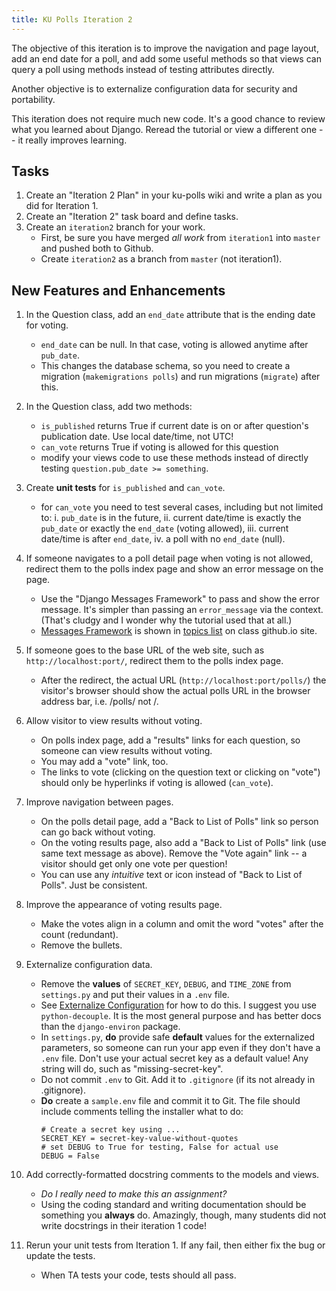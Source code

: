 ```yaml
---
title: KU Polls Iteration 2
---
```


The objective of this iteration is to improve the navigation and page layout,
add an end date for a poll, and add some useful methods so that views can query a poll using methods instead of testing attributes directly.

Another objective is to externalize configuration data for security and portability.

This iteration does not require much new code. It's a good chance to review what you learned about Django. Reread the tutorial or view a different one -- it really improves learning.

## Tasks

1. Create an "Iteration 2 Plan" in your ku-polls wiki and write a plan as you did for Iteration 1.
2. Create an "Iteration 2" task board and define tasks.
3. Create an `iteration2` branch for your work.  
   - First, be sure you have merged *all work* from `iteration1` into `master` and pushed both to Github.
   - Create `iteration2` as a branch from `master` (not iteration1).

## New Features and Enhancements

1. In the Question class, add an `end_date` attribute that is the ending date for voting.
   - `end_date` can be null. In that case, voting is allowed anytime after `pub_date`.
   - This changes the database schema, so you need to create a migration (`makemigrations polls`) and run migrations (`migrate`) after this.

2. In the Question class, add two methods:
   - `is_published` returns True if current date is on or after question's publication date. Use local date/time, not UTC!
   - `can_vote` returns True if voting is allowed for this question
   - modify your views code to use these methods instead of directly testing `question.pub_date >= something`.

3. Create **unit tests** for `is_published` and `can_vote`.
   - for `can_vote` you need to test several cases, including but not limited to: 
     i. `pub_date` is in the future, 
     ii. current date/time is exactly the `pub_date` or exactly the `end_date` (voting allowed),
     iii. current date/time is after `end_date`,
     iv. a poll with no `end_date` (null).

4. If someone navigates to a poll detail page when voting is not allowed, redirect them to the polls index page and show an error message on the page.
   - Use the "Django Messages Framework" to pass and show the error message. It's simpler than passing an `error_message` via the context. (That's cludgy and I wonder why the tutorial used that at all.)
   - [Messages Framework](/ISP/django/messages-framework/) is shown in [topics list](https://cpske.github.io/ISP/) on class github.io site.

5. If someone goes to the base URL of the web site, such as `http://localhost:port/`, redirect them to the polls index page.
   - After the redirect, the actual URL (`http://localhost:port/polls/`) the visitor's browser should show the actual polls URL in the browser address bar, i.e. /polls/ not /.

6. Allow visitor to view results without voting.
   - On polls index page, add a "results" links for each question, so someone can view results without voting.
   - You may add a "vote" link, too.
   - The links to vote (clicking on the question text or clicking on "vote") should only be hyperlinks if voting is allowed (`can_vote`).
   
7. Improve navigation between pages.
   - On the polls detail page, add a "Back to List of Polls" link so person can go back without voting.
   - On the voting results page, also add a "Back to List of Polls" link (use same text message as above). Remove the "Vote again" link -- a visitor should get only one vote per question!
   - You can use any *intuitive* text or icon instead of "Back to List of Polls".  Just be consistent.

8. Improve the appearance of voting results page.  
   - Make the votes align in a column and omit the word "votes" after the count (redundant). 
   - Remove the bullets.

9. Externalize configuration data.

   - Remove the **values** of `SECRET_KEY`, `DEBUG`, and `TIME_ZONE` from `settings.py` and put their values in a `.env` file.
   - See [Externalize Configuration](/ISP/django/external-configuration/) for how to do this.  I suggest you use `python-decouple`. It is the most general purpose and has better docs than the `django-environ` package. 
   - In `settings.py`, **do** provide safe **default** values for the externalized parameters, so someone can run your app even if they don't have a `.env` file.  Don't use your actual secret key as a default value!  Any string will do, such as "missing-secret-key".
   - Do not commit `.env` to Git.  Add it to `.gitignore` (if its not already in .gitignore).
   - **Do** create a `sample.env` file and commit it to Git. The file should include comments telling the installer what to do:
     ```
     # Create a secret key using ...
     SECRET_KEY = secret-key-value-without-quotes
     # set DEBUG to True for testing, False for actual use
     DEBUG = False
     ```

10. Add correctly-formatted docstring comments to the models and views.
    - *Do I really need to make this an assignment?*
    - Using the coding standard and writing documentation should be something you **always** do. Amazingly, though, many students did not write docstrings in their iteration 1 code!

11. Rerun your unit tests from Iteration 1.  If any fail, then either fix the bug or update the tests.
    - When TA tests your code, tests should all pass.

